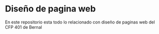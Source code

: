 # Diseño de pagina web
En este repositorio esta todo lo relacionado con diseño de paginas web del CFP 401 de Bernal
